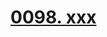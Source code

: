 # [0098. xxx](https://github.com/Tdahuyou/TNotes.react/tree/main/0098.%20xxx)

<!-- region:toc -->

<!-- endregion:toc -->

